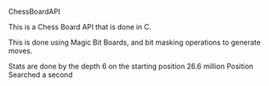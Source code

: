 ChessBoardAPI

This is a Chess Board API that is done in C.

This is done using Magic Bit Boards, and bit masking operations to generate moves.

Stats are done by the depth 6 on the starting position
26.6 million Position Searched a second